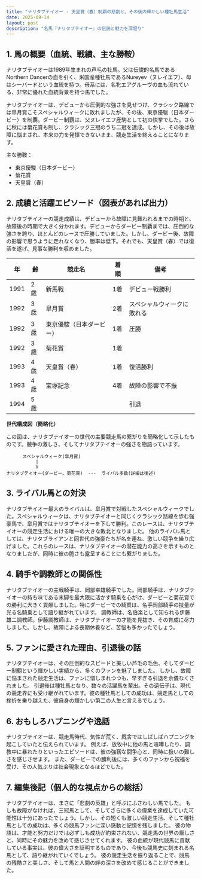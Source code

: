 ```yaml
---
title: "ナリタブテイオー - 天皇賞（春）制覇の悲劇と、その後の輝かしい種牡馬生活"
date: 2025-09-14
layout: post
description: "名馬『ナリタブテイオー』の伝説と魅力を深堀り"
---
```


## 1. 馬の概要（血統、戦績、主な勝鞍）

ナリタブテイオーは1989年生まれの芦毛の牡馬。父は伝説的名馬であるNorthern Dancerの血を引く、米国産種牡馬であるNureyev（ヌレイエフ）、母はシーバードという血統を持つ。母系には、名牝エアグルーヴの血も流れている、非常に優れた血統背景を持つ馬でした。

ナリタブテイオーは、デビューから圧倒的な強さを見せつけ、クラシック路線では皐月賞こそスペシャルウィークに敗れましたが、その後、東京優駿（日本ダービー）を制覇。ダービー制覇は、父ヌレイエフ産駒として初の快挙でした。さらに秋には菊花賞も制し、クラシック三冠のうち二冠を達成。しかし、その後は故障に悩まされ、本来の力を発揮できないまま、競走生活を終えることになります。

主な勝鞍：

* 東京優駿（日本ダービー）
* 菊花賞
* 天皇賞（春）


## 2. 成績と活躍エピソード（図表があれば出力）

ナリタブテイオーの競走成績は、デビューから故障に見舞われるまでの時期と、故障後の時期で大きく分かれます。デビューからダービー制覇までは、圧倒的な強さを誇り、ほとんどのレースで圧勝していました。しかし、ダービー後、故障の影響で思うように走れなくなり、勝率は低下。それでも、天皇賞（春）では復活を遂げ、見事な勝利を収めました。

| 年 | 齢 | 競走名 | 着順 | 備考 |
|---|---|---|---|---|
| 1991 | 2歳 | 新馬戦 | 1着 | デビュー戦勝利 |
| 1992 | 3歳 | 皐月賞 | 2着 | スペシャルウィークに敗れる |
| 1992 | 3歳 | 東京優駿（日本ダービー） | 1着 | 圧勝 |
| 1992 | 3歳 | 菊花賞 | 1着 |  |
| 1993 | 4歳 | 天皇賞（春） | 1着 | 復活勝利 |
| 1993 | 4歳 | 宝塚記念 | 4着 | 故障の影響で不振 |
| 1994 | 5歳 |  |  |  引退 |


**世代構成図（簡略化）**

この図は、ナリタブテイオーの世代の主要競走馬の繋がりを簡略化して示したものです。競争の激しさ、そしてナリタブテイオーの強さを物語っています。

```
      スペシャルウィーク(皐月賞)
           |
           V
ナリタブテイオー(ダービー、菊花賞)  ---  ライバル多数(詳細は後述)
```


## 3. ライバル馬との対決

ナリタブテイオー最大のライバルは、皐月賞で対戦したスペシャルウィークでした。スペシャルウィークは、ナリタブテイオーと同じくクラシック路線を歩む強豪馬で、皐月賞ではナリタブテイオーを下して勝利。このレースは、ナリタブテイオーの競走生活における唯一の大きな敗北となりました。  他のライバル馬としては、ナリタブライアンと同世代の強豪たちが名を連ね、激しい競争を繰り広げました。これらのレースは、ナリタブテイオーの潜在能力の高さを示すものとなりましたが、同時に彼の脆さも露呈することにも繋がりました。


## 4. 騎手や調教師との関係性

ナリタブテイオーの主戦騎手は、岡部幸雄騎手でした。岡部騎手は、ナリタブテイオーの持ち味である末脚を最大限に活かす騎乗を心がけ、ダービーと菊花賞での勝利に大きく貢献しました。特にダービーでの騎乗は、名手岡部騎手の技量が光る名騎乗として語り継がれています。  調教師は、名伯楽として知られる伊藤雄二調教師。伊藤調教師は、ナリタブテイオーの才能を見抜き、その育成に尽力しました。しかし、故障による長期休養など、苦悩も多かったでしょう。


## 5. ファンに愛された理由、引退後の話

ナリタブテイオーは、その圧倒的なスピードと美しい芦毛の毛色、そしてダービー制覇という輝かしい実績から、多くのファンを魅了しました。  しかし、故障に悩まされた競走生活は、ファンに惜しまれつつも、早すぎる引退を余儀なくされました。  引退後は種牡馬となり、数々の活躍馬を輩出。その遺伝子は、現代の競走界にも受け継がれています。彼の種牡馬としての成功は、競走馬としての挫折を乗り越えた、彼自身の輝かしい第二の人生と言えるでしょう。


## 6. おもしろハプニングや逸話

ナリタブテイオーは、競走馬時代、気性が荒く、厩舎ではしばしばハプニングを起こしていたと伝えられています。  例えば、放牧中に他の馬と喧嘩したり、調教中に暴れたりといったエピソードは、彼の強靭な闘争心と、同時に扱いの難しさを感じさせます。  また、ダービーでの勝利後には、多くのファンから祝福を受け、その人気ぶりは社会現象となるほどでした。


## 7. 編集後記（個人的な視点からの総括）

ナリタブテイオーは、まさに「悲劇の英雄」と呼ぶにふさわしい馬でした。  もしも故障がなければ、三冠馬として、そしてさらに多くの偉業を達成していた可能性は十分にあったでしょう。しかし、その短くも激しい競走生活、そして種牡馬としての成功は、多くの競馬ファンに深い感動と記憶を残しました。  彼の物語は、才能と努力だけでは必ずしも成功が約束されない、競走馬の世界の厳しさと、同時にその魅力を改めて感じさせてくれます。  彼の血統が現代競馬に貢献している事実は、彼の偉大さを証明するものであり、今後も競馬史に刻まれる名馬として、語り継がれていくでしょう。  彼の競走生活を振り返ることで、競馬の残酷さと美しさ、そして馬と人間の絆の深さを改めて感じることができました。
